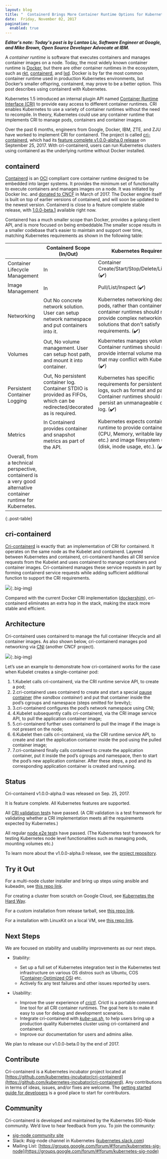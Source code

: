 ```yaml
---
layout: blog
title: "  Containerd Brings More Container Runtime Options for Kubernetes "
date:  Friday, November 02, 2017
pagination:
  enabled: true
---
```

 **_Editor's note: Today's post is by Lantao Liu, Software Engineer at Google, and Mike Brown, Open Source Developer Advocate at IBM._**  

A _container runtime_ is software that executes containers and manages container images on a node. Today, the most widely known container runtime is [Docker](https://www.docker.com/), but there are other container runtimes in the ecosystem, such as [rkt](https://coreos.com/rkt/), [containerd](https://containerd.io/), and [lxd](https://linuxcontainers.org/lxd/). Docker is by far the most common container runtime used in production Kubernetes environments, but Docker’s smaller offspring, containerd, may prove to be a better option. This post describes using containerd with Kubernetes.  

Kubernetes 1.5 introduced an internal plugin API named [Container Runtime Interface (CRI)](http://blog.kubernetes.io/2016/12/container-runtime-interface-cri-in-kubernetes.html) to provide easy access to different container runtimes. CRI enables Kubernetes to use a variety of container runtimes without the need to recompile. In theory, Kubernetes could use any container runtime that implements CRI to manage pods, containers and container images.  

Over the past 6 months, engineers from Google, Docker, IBM, ZTE, and ZJU have worked to implement CRI for containerd. The project is called [cri-containerd](https://github.com/kubernetes-incubator/cri-containerd), which had its [feature complete v1.0.0-alpha.0 release](https://github.com/kubernetes-incubator/cri-containerd/releases/tag/v1.0.0-alpha.0) on September 25, 2017. With cri-containerd, users can run Kubernetes clusters using containerd as the underlying runtime without Docker installed.  



## containerd


[Containerd](https://containerd.io/) is an [OCI](https://www.opencontainers.org/) compliant core container runtime designed to be embedded into larger systems. It provides the minimum set of functionality to execute containers and manages images on a node. It was initiated by Docker Inc. and [donated to CNCF](https://www.cncf.io/announcement/2017/03/29/containerd-joins-cloud-native-computing-foundation/) in March of 2017. The Docker engine itself is built on top of earlier versions of containerd, and will soon be updated to the newest version. Containerd is close to a feature complete stable release, with [1.0.0-beta.1](https://github.com/containerd/containerd/releases/tag/v1.0.0-beta.1) available right now.  

Containerd has a much smaller scope than Docker, provides a golang client API, and is more focused on being embeddable.The smaller scope results in a smaller codebase that’s easier to maintain and support over time, matching Kubernetes requirements as shown in the following table:  





| | Containerd Scope (In/Out) | Kubernetes Requirement |
|-|-|-|
| Container Lifecycle Management | In | Container Create/Start/Stop/Delete/List/Inspect (✔️) |
| Image Management | In | Pull/List/Inspect (✔️) |
| Networking | Out  No concrete network solution. User can setup network namespace and put containers into it. | Kubernetes networking deals with pods, rather than containers, so container runtimes should not provide complex networking solutions that  don't satisfy requirements. (✔️) |
| Volumes | Out, No volume management. User can setup host path, and mount it into container. |Kubernetes manages volumes. Container runtimes should not provide internal volume management that may conflict with Kubernetes. (✔️) |
| Persistent Container Logging | Out, No persistent container log. Container STDIO is provided as FIFOs, which can be redirected/decorated as is required. | Kubernetes has specific requirements for persistent container logs, such as format and path etc. Container runtimes should not &nbsp;persist an unmanageable container log. (✔️) |
| Metrics | In  Containerd provides container and snapshot metrics as part of the API. | Kubernetes expects container runtime to provide container metrics (CPU, Memory, writable layer size, etc.) and image filesystem usage (disk, inode usage, etc.). (✔️) |
Overall, from a technical perspective, containerd is a very good alternative container runtime for Kubernetes.|
{:.post-table}




## cri-containerd

[Cri-containerd](https://github.com/kubernetes-incubator/cri-containerd) is exactly that: an implementation of CRI for containerd. It operates on the same node as the Kubelet and containerd. Layered between Kubernetes and containerd, cri-containerd handles all CRI service requests from the Kubelet and uses containerd to manage containers and container images. Cri-containerd manages these service requests in part by forming containerd service requests while adding sufficient additional function to support the CRI requirements.  

 ![](https://lh6.googleusercontent.com/4NGAPzwhkL0GTNjkAEFN9iWX_Wc0ZE-AZxAxEw4E5aOntuGmv764b3ZYQUyapSnP9BrlUs2rUyo5kiCrj5QuiMHw3-dz2vPUDma029Qt3tej9QABEHFSsOBsq6LjLfFhTBgMhAAc){:.big-img}  

Compared with the current Docker CRI implementation ([dockershim](https://github.com/kubernetes/kubernetes/tree/master/pkg/kubelet/dockershim)), cri-containerd eliminates an extra hop in the stack, making the stack more stable and efficient.



## Architecture
Cri-containerd uses containerd to manage the full container lifecycle and all container images. As also shown below, cri-containerd manages pod networking via [CNI](https://github.com/containernetworking/cni) (another CNCF project).  

 ![](https://lh5.googleusercontent.com/sfkhKO3jiLZ9_TtPpxTsKxkbe1KHg1nrfqkbJYrjN2DbNQE_y31NJVSyDIXe0oQjSwVcQ4gFCyr1MZ9_V4GZuuiHwuU3Pq6ldpRhcRiiuTJaRVuezPK9KFLKovP8mQ6sXTYF_eru){:.big-img}  

Let’s use an example to demonstrate how cri-containerd works for the case when Kubelet creates a single-container pod:  

1. 1.Kubelet calls cri-containerd, via the CRI runtime service API, to create a pod;
2. 2.cri-containerd uses containerd to create and start a special [pause container](https://www.ianlewis.org/en/almighty-pause-container) (the _sandbox container_) and put that container inside the pod’s cgroups and namespace (steps omitted for brevity);
3. 3.cri-containerd configures the pod’s network namespace using CNI;
4. 4.Kubelet subsequently calls cri-containerd, via the CRI image service API, to pull the application container image;
5. 5.cri-containerd further uses containerd to pull the image if the image is not present on the node;
6. 6.Kubelet then calls cri-containerd, via the CRI runtime service API, to create and start the application container inside the pod using the pulled container image;
7. 7.cri-containerd finally calls containerd to create the application container, put it inside the pod’s cgroups and namespace, then to start the pod’s new application container.
After these steps, a pod and its corresponding application container is created and running.



## Status
Cri-containerd v1.0.0-alpha.0 was released on Sep. 25, 2017.  

It is feature complete. All Kubernetes features are supported.  

All [CRI validation test](https://github.com/kubernetes/community/blob/master/contributors/devel/cri-validation.md)s have passed. (A CRI validation is a test framework for validating whether a CRI implementation meets all the requirements expected by Kubernetes.)  

All regular [node e2e test](https://github.com/kubernetes/community/blob/master/contributors/devel/e2e-node-tests.md)s have passed. (The Kubernetes test framework for testing Kubernetes node level functionalities such as managing pods, mounting volumes etc.)  

To learn more about the v1.0.0-alpha.0 release, see the [project repository](https://github.com/kubernetes-incubator/cri-containerd/releases/tag/v1.0.0-alpha.0).



## Try it Out

For a multi-node cluster installer and bring up steps using ansible and kubeadm, see [this repo link](https://github.com/kubernetes-incubator/cri-containerd/blob/master/contrib/ansible/README.md).  

For creating a cluster from scratch on Google Cloud, see [Kubernetes the Hard Way](https://github.com/kelseyhightower/kubernetes-the-hard-way).  

For a custom installation from release tarball, see [this repo link](https://github.com/kubernetes-incubator/cri-containerd/blob/master/docs/installation.md).  

For a installation with LinuxKit on a local VM, see [this repo link](https://github.com/linuxkit/linuxkit/tree/master/projects/kubernetes).





## Next Steps
We are focused on stability and usability improvements as our next steps.  


- Stability:

  - Set up a full set of Kubernetes integration test in the Kubernetes test infrastructure on various OS distros such as Ubuntu, COS ([Container-Optimized OS](https://cloud.google.com/container-optimized-os/docs/)) etc.
  - Actively fix any test failures and other issues reported by users.


- Usability:

  - Improve the user experience of [_crictl_](https://github.com/kubernetes-incubator/cri-tools/blob/master/docs/crictl.md). Crictl is a portable command line tool for all CRI container runtimes. The goal here is to make it easy to use for debug and development scenarios.
  - Integrate cri-containerd with [_kube-up.sh_](https://kubernetes.io/docs/getting-started-guides/gce/), to help users bring up a production quality Kubernetes cluster using cri-containerd and containerd.
  - Improve our documentation for users and admins alike.

We plan to release our v1.0.0-beta.0 by the end of 2017.





## Contribute
Cri-containerd is a Kubernetes incubator project located at [https://github.com/kubernetes-incubator/cri-containerd](https://github.com/kubernetes-incubator/cri-containerd). Any contributions in terms of ideas, issues, and/or fixes are welcome. The [getting started guide for developers](https://github.com/kubernetes-incubator/cri-containerd#getting-started-for-developers) is a good place to start for contributors.



## Community

Cri-containerd is developed and maintained by the Kubernetes SIG-Node community. We’d love to hear feedback from you. To join the community:  

- [sig-node community site](https://github.com/kubernetes/community/tree/master/sig-node)
- Slack: #sig-node channel in Kubernetes ([kubernetes.slack.com](http://kubernetes.slack.com/))
- Mailing List: [https://groups.google.com/forum/#!forum/kubernetes-sig-node](https://groups.google.com/forum/#!forum/kubernetes-sig-node)
